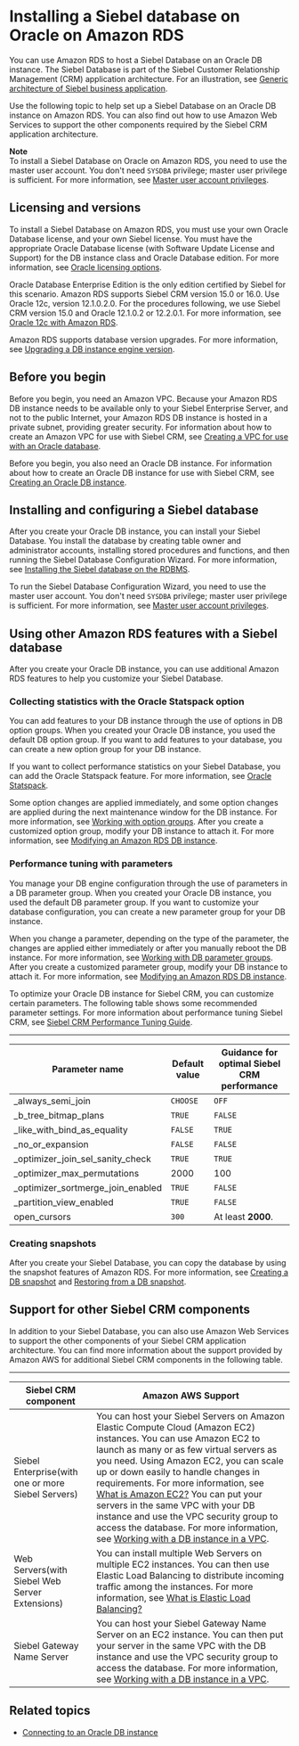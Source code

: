 # Installing a Siebel database on Oracle on Amazon RDS<a name="Oracle.Resources.Siebel"></a>

You can use Amazon RDS to host a Siebel Database on an Oracle DB instance\. The Siebel Database is part of the Siebel Customer Relationship Management \(CRM\) application architecture\. For an illustration, see [ Generic architecture of Siebel business application](https://docs.oracle.com/cd/E63029_01/books/PerformTun/performtun_archinfra.htm#i1043361)\. 

Use the following topic to help set up a Siebel Database on an Oracle DB instance on Amazon RDS\. You can also find out how to use Amazon Web Services to support the other components required by the Siebel CRM application architecture\. 

**Note**  
To install a Siebel Database on Oracle on Amazon RDS, you need to use the master user account\. You don't need `SYSDBA` privilege; master user privilege is sufficient\. For more information, see [Master user account privileges](UsingWithRDS.MasterAccounts.md)\. 

## Licensing and versions<a name="Oracle.Resources.Siebel.Versions"></a>

To install a Siebel Database on Amazon RDS, you must use your own Oracle Database license, and your own Siebel license\. You must have the appropriate Oracle Database license \(with Software Update License and Support\) for the DB instance class and Oracle Database edition\. For more information, see [Oracle licensing options](CHAP_Oracle.md#Oracle.Concepts.Licensing)\. 

Oracle Database Enterprise Edition is the only edition certified by Siebel for this scenario\. Amazon RDS supports Siebel CRM version 15\.0 or 16\.0\. Use Oracle 12c, version 12\.1\.0\.2\.0\. For the procedures following, we use Siebel CRM version 15\.0 and Oracle 12\.1\.0\.2 or 12\.2\.0\.1\. For more information, see [Oracle 12c with Amazon RDS](CHAP_Oracle.md#Oracle.Concepts.FeatureSupport.12c)\. 

Amazon RDS supports database version upgrades\. For more information, see [Upgrading a DB instance engine version](USER_UpgradeDBInstance.Upgrading.md)\. 

## Before you begin<a name="Oracle.Resources.Siebel.BeforeYouBegin"></a>

Before you begin, you need an Amazon VPC\. Because your Amazon RDS DB instance needs to be available only to your Siebel Enterprise Server, and not to the public Internet, your Amazon RDS DB instance is hosted in a private subnet, providing greater security\. For information about how to create an Amazon VPC for use with Siebel CRM, see [Creating a VPC for use with an Oracle database](Oracle.Resources.Shared.md#Oracle.Resources.Shared.VPC)\. 

Before you begin, you also need an Oracle DB instance\. For information about how to create an Oracle DB instance for use with Siebel CRM, see [Creating an Oracle DB instance](Oracle.Resources.Shared.md#Oracle.Resources.Shared.Database.RDS)\. 

## Installing and configuring a Siebel database<a name="Oracle.Resources.Siebel.Database.Siebel"></a>

After you create your Oracle DB instance, you can install your Siebel Database\. You install the database by creating table owner and administrator accounts, installing stored procedures and functions, and then running the Siebel Database Configuration Wizard\. For more information, see [ Installing the Siebel database on the RDBMS](https://docs.oracle.com/cd/E63029_01/books/SiebInstWIN/SiebInstCOM_ConfigDB.html)\. 

To run the Siebel Database Configuration Wizard, you need to use the master user account\. You don't need `SYSDBA` privilege; master user privilege is sufficient\. For more information, see [Master user account privileges](UsingWithRDS.MasterAccounts.md)\. 

## Using other Amazon RDS features with a Siebel database<a name="Oracle.Resources.Siebel.Miscellaneous"></a>

After you create your Oracle DB instance, you can use additional Amazon RDS features to help you customize your Siebel Database\.

### Collecting statistics with the Oracle Statspack option<a name="Oracle.Resources.Siebel.Options"></a>

You can add features to your DB instance through the use of options in DB option groups\. When you created your Oracle DB instance, you used the default DB option group\. If you want to add features to your database, you can create a new option group for your DB instance\. 

If you want to collect performance statistics on your Siebel Database, you can add the Oracle Statspack feature\. For more information, see [Oracle Statspack](Appendix.Oracle.Options.Statspack.md)\. 

Some option changes are applied immediately, and some option changes are applied during the next maintenance window for the DB instance\. For more information, see [Working with option groups](USER_WorkingWithOptionGroups.md)\. After you create a customized option group, modify your DB instance to attach it\. For more information, see [Modifying an Amazon RDS DB instance](Overview.DBInstance.Modifying.md)\. 

### Performance tuning with parameters<a name="Oracle.Resources.Siebel.Parameters"></a>

You manage your DB engine configuration through the use of parameters in a DB parameter group\. When you created your Oracle DB instance, you used the default DB parameter group\. If you want to customize your database configuration, you can create a new parameter group for your DB instance\. 

When you change a parameter, depending on the type of the parameter, the changes are applied either immediately or after you manually reboot the DB instance\. For more information, see [Working with DB parameter groups](USER_WorkingWithParamGroups.md)\. After you create a customized parameter group, modify your DB instance to attach it\. For more information, see [Modifying an Amazon RDS DB instance](Overview.DBInstance.Modifying.md)\. 

To optimize your Oracle DB instance for Siebel CRM, you can customize certain parameters\. The following table shows some recommended parameter settings\. For more information about performance tuning Siebel CRM, see [Siebel CRM Performance Tuning Guide](https://docs.oracle.com/cd/E63029_01/books/PerformTun/toc.htm)\.  


****  

| Parameter name | Default value | Guidance for optimal Siebel CRM performance | 
| --- | --- | --- | 
| \_always\_semi\_join | `CHOOSE` | `OFF`  | 
| \_b\_tree\_bitmap\_plans | `TRUE` | `FALSE`  | 
| \_like\_with\_bind\_as\_equality | `FALSE` | `TRUE`  | 
| \_no\_or\_expansion | `FALSE` | `FALSE`  | 
| \_optimizer\_join\_sel\_sanity\_check | `TRUE` | `TRUE`  | 
| \_optimizer\_max\_permutations | 2000 | 100  | 
| \_optimizer\_sortmerge\_join\_enabled | `TRUE` | `FALSE`  | 
| \_partition\_view\_enabled | `TRUE` | `FALSE`  | 
| open\_cursors | `300` | At least **2000**\.  | 

### Creating snapshots<a name="Oracle.Resources.Siebel.Snapshots"></a>

After you create your Siebel Database, you can copy the database by using the snapshot features of Amazon RDS\. For more information, see [Creating a DB snapshot](USER_CreateSnapshot.md) and [Restoring from a DB snapshot](USER_RestoreFromSnapshot.md)\. 

## Support for other Siebel CRM components<a name="Oracle.Resources.Siebel.OtherComponents"></a>

In addition to your Siebel Database, you can also use Amazon Web Services to support the other components of your Siebel CRM application architecture\. You can find more information about the support provided by Amazon AWS for additional Siebel CRM components in the following table\. 


****  

| Siebel CRM component | Amazon AWS Support | 
| --- | --- | 
| Siebel Enterprise\(with one or more Siebel Servers\) |  You can host your Siebel Servers on Amazon Elastic Compute Cloud \(Amazon EC2\) instances\. You can use Amazon EC2 to launch as many or as few virtual servers as you need\. Using Amazon EC2, you can scale up or down easily to handle changes in requirements\. For more information, see [What is Amazon EC2?](https://docs.aws.amazon.com/AWSEC2/latest/UserGuide/concepts.html)  You can put your servers in the same VPC with your DB instance and use the VPC security group to access the database\. For more information, see [Working with a DB instance in a VPC](USER_VPC.WorkingWithRDSInstanceinaVPC.md)\.   | 
| Web Servers\(with Siebel Web Server Extensions\) |  You can install multiple Web Servers on multiple EC2 instances\. You can then use Elastic Load Balancing to distribute incoming traffic among the instances\. For more information, see [What is Elastic Load Balancing?](https://docs.aws.amazon.com/elasticloadbalancing/latest/userguide/elastic-load-balancing.html)   | 
| Siebel Gateway Name Server |  You can host your Siebel Gateway Name Server on an EC2 instance\. You can then put your server in the same VPC with the DB instance and use the VPC security group to access the database\. For more information, see [Working with a DB instance in a VPC](USER_VPC.WorkingWithRDSInstanceinaVPC.md)\.   | 

## Related topics<a name="w179aac31d103c19c19"></a>
+ [Connecting to an Oracle DB instance](USER_ConnectToOracleInstance.md)